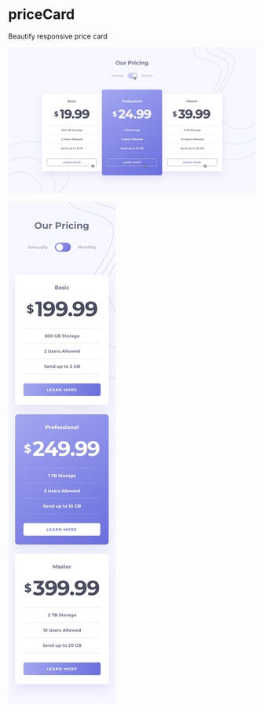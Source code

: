 # priceCard
Beautify responsive price card

![](design/active-states.jpg)

![](design/mobile-design-annually.jpg)
